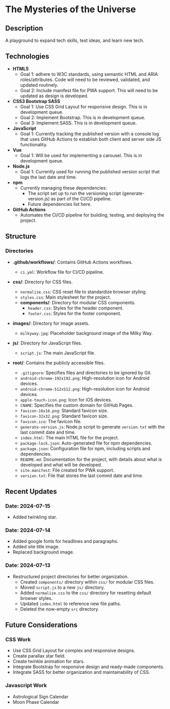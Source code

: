 # The Mysteries of the Universe

## Description

A playground to expand tech skills, test ideas, and learn new tech.

## Technologies

- **HTML5**
  - Goal 1: adhere to W3C standards, using semantic HTML and ARIA roles/attributes. Code will need to be reviewed, validated, and updated routinely.
  - Goal 2: Include manifest file for PWA support. This will need to be updated as design is developed.
- **CSS3 Bootstrap SASS**
  - Goal 1: Use CSS Grid Layout for responsive design. This is in development queue.
  - Goal 2: Implement Bootstrap. This is in development queue.
  - Goal 3: Implement SASS. This is in development queue.
- **JavaScript**
  - Goal 1: Currently tracking the published version with a console log that uses GitHub Actions to establish both client and server side JS functionality.
- **Vue**
  - Goal 1: Will be used for implementing a carousel. This is in development queue.
- **Node.js**
  - Goal 1: Currently used for running the published version script that logs the last date and time.
- **npm**
  - Currently managing these dependencies:
    - The script set up to run the versioning script (generate-version.js) as part of the CI/CD pipeline.
    - Future dependencies list here.
- **GitHub Actions**
  - Automates the CI/CD pipeline for building, testing, and deploying the project.

## Structure

### Directories

- **.github/workflows/**: Contains GitHub Actions workflows.

  - `ci.yml`: Workflow file for CI/CD pipeline.

- **css/**: Directory for CSS files.

  - `normalize.css`: CSS reset file to standardize browser styling.
  - `styles.css`: Main stylesheet for the project.
  - **components/**: Directory for modular CSS components.
    - `header.css`: Styles for the header component.
    - `footer.css`: Styles for the footer component.

- **images/**: Directory for image assets.

  - `milkyway.jpg`: Placeholder background image of the Milky Way.

- **js/**: Directory for JavaScript files.

  - `script.js`: The main JavaScript file.

- **root/**: Contains the publicly accessible files.
  - `.gitignore`: Specifies files and directories to be ignored by Git.
  - `android-chrome-192x192.png`: High-resolution icon for Android devices.
  - `android-chrome-512x512.png`: High-resolution icon for Android devices.
  - `apple-touch-icon.png`: Icon for iOS devices.
  - `CNAME`: Specifies the custom domain for GitHub Pages.
  - `favicon-16x16.png`: Standard favicon size.
  - `favicon-32x32.png`: Standard favicon size.
  - `favicon.ico`: The favicon file.
  - `generate-version.js`: Node.js script to generate `version.txt` with the last commit date and time.
  - `index.html`: The main HTML file for the project.
  - `package-lock.json`: Auto-generated file for npm dependencies.
  - `package.json`: Configuration file for npm, including scripts and dependencies.
  - `README.md`: Documentation for the project, with details about what is developed and what will be developed.
  - `site.manifest`: File created for PWA support.
  - `version.txt`: File that stores the last commit date and time.

## Recent Updates

### Date: 2024-07-15

- Added twinkling star.

### Date: 2024-07-14

- Added google fonts for headlines and paragraphs.
- Added site title image.
- Replaced background image.

### Date: 2024-07-13

- Restructured project directories for better organization.
  - Created `components/` directory within `css/` for modular CSS files.
  - Moved `script.js` to a new `js/` directory.
  - Added `normalize.css` to the `css/` directory for resetting default browser styles.
  - Updated `index.html` to reference new file paths.
  - Deleted the now-empty `src` directory.

## Future Considerations

### CSS Work

- Use CSS Grid Layout for complex and responsive designs.
- Create parallax star field.
- Create twinkle animation for stars.
- Integrate Bootstrap for responsive design and ready-made components.
- Integrate SASS for better organization and maintainability of CSS.

### Javascript Work

- Astrological Sign Calendar
- Moon Phase Calendar
